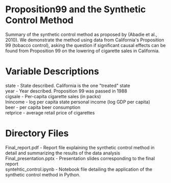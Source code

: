 # Proposition99 and the Synthetic Control Method
Summary of the synthetic control method as proposed by (Abadie et al., 2010). We demonstrate the method using data from California's Proposition 99 (tobacco control), asking the question if significant causal effects can be found from Proposition 99 on the lowering of cigarette sales in California.


# Variable Descriptions
state - State described. California is the one "treated" state <br/>
year - Year described. Proposition 99 was passed in 1988 <br/>
cigsale - Per-capita cigarette sales (in packs) <br/>
lnincome - log per capita state personal income (log GDP per capita) <br/>
beer - per capita beer consumption <br/>
retprice - average retail price of cigarettes

# Directory Files
Final_report.pdf - Report file explaining the synthetic control method in detail and summarizing the results of the data analysis <br/>
Final_presentation.pptx - Presentation slides corresponding to the final report <br/>
syntehtic_control.ipynb - Notebook file detailing the application of the synthetic control method in Python.
